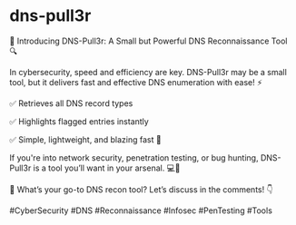 # dns-pull3r

🚀 Introducing DNS-Pull3r: A Small but Powerful DNS Reconnaissance Tool 🔍

In cybersecurity, speed and efficiency are key. DNS-Pull3r may be a small tool, but it delivers fast and effective DNS enumeration with ease! ⚡

✅ Retrieves all DNS record types

✅ Highlights flagged entries instantly

✅ Simple, lightweight, and blazing fast 🚀

If you're into network security, penetration testing, or bug hunting, DNS-Pull3r is a tool you’ll want in your arsenal. 💻🔐

💬 What’s your go-to DNS recon tool? Let’s discuss in the comments! 👇

#CyberSecurity #DNS #Reconnaissance #Infosec #PenTesting #Tools
